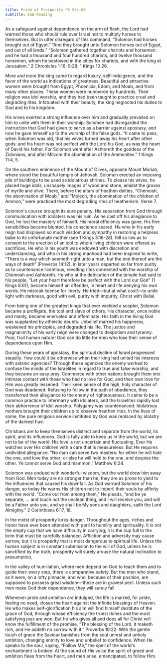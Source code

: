 ```yaml
---
title: Pride of Prosperity PK 56c-60
subtitle: EGW Reading
---
```


As a safeguard against dependence on the arm of flesh, the Lord had warned those who should rule over Israel not to multiply horses to themselves. But in utter disregard of this command, “Solomon had horses brought out of Egypt.” “And they brought unto Solomon horses out of Egypt, and out of all lands.” “Solomon gathered together chariots and horsemen: and he had a thousand and four hundred chariots, and twelve thousand horsemen, whom he bestowed in the cities for chariots, and with the king at Jerusalem.” 2 Chronicles 1:16; 9:28; 1 Kings 10:26.

More and more the king came to regard luxury, self-indulgence, and the favor of the world as indications of greatness. Beautiful and attractive women were brought from Egypt, Phoenicia, Edom, and Moab, and from many other places. These women were numbered by hundreds. Their religion was idol worship, and they had been taught to practice cruel and degrading rites. Infatuated with their beauty, the king neglected his duties to God and to his kingdom.

His wives exerted a strong influence over him and gradually prevailed on him to unite with them in their worship. Solomon had disregarded the instruction that God had given to serve as a barrier against apostasy, and now he gave himself up to the worship of the false gods. “It came to pass, when Solomon was old, that his wives turned away his heart after other gods: and his heart was not perfect with the Lord his God, as was the heart of David his father. For Solomon went after Ashtoreth the goddess of the Zidonians, and after Milcom the abomination of the Ammonites.” 1 Kings 11:4, 5.

On the southern eminence of the Mount of Olives, opposite Mount Moriah, where stood the beautiful temple of Jehovah, Solomon erected an imposing pile of buildings to be used as idolatrous shrines. To please his wives, he placed huge idols, unshapely images of wood and stone, amidst the groves of myrtle and olive. There, before the altars of heathen deities, “Chemosh, the abomination of Moab,” and “Molech, the abomination of the children of Ammon,” were practiced the most degrading rites of heathenism. Verse 7.

Solomon's course brought its sure penalty. His separation from God through communication with idolaters was his ruin. As he cast off his allegiance to God, he lost the mastery of himself. His moral efficiency was gone. His fine sensibilities became blunted, his conscience seared. He who in his early reign had displayed so much wisdom and sympathy in restoring a helpless babe to its unfortunate mother (see 1 Kings 3:16-28), fell so low as to consent to the erection of an idol to whom living children were offered as sacrifices. He who in his youth was endowed with discretion and understanding, and who in his strong manhood had been inspired to write, “There is a way which seemeth right unto a man, but the end thereof are the ways of death” (Proverbs 14:12), in later years departed so far from purity as to countenance licentious, revolting rites connected with the worship of Chemosh and Ashtoreth. He who at the dedication of the temple had said to his people, “Let your heart therefore be perfect with the Lord our God” (1 Kings 8:61), became himself an offender, in heart and life denying his own words. He mistook license for liberty. He tried—but at what cost!—to unite light with darkness, good with evil, purity with impurity, Christ with Belial.

From being one of the greatest kings that ever wielded a scepter, Solomon became a profligate, the tool and slave of others. His character, once noble and manly, became enervated and effeminate. His faith in the living God was supplanted by atheistic doubts. Unbelief marred his happiness, weakened his principles, and degraded his life. The justice and magnanimity of his early reign were changed to despotism and tyranny. Poor, frail human nature! God can do little for men who lose their sense of dependence upon Him.

During these years of apostasy, the spiritual decline of Israel progressed steadily. How could it be otherwise when their king had united his interests with satanic agencies? Through these agencies the enemy worked to confuse the minds of the Israelites in regard to true and false worship, and they became an easy prey. Commerce with other nations brought them into intimate contact with those who had no love for God, and their own love for Him was greatly lessened. Their keen sense of the high, holy character of God was deadened. Refusing to follow in the path of obedience, they transferred their allegiance to the enemy of righteousness. It came to be a common practice to intermarry with idolaters, and the Israelites rapidly lost their abhorrence of idol worship. Polygamy was countenanced. Idolatrous mothers brought their children up to observe heathen rites. In the lives of some, the pure religious service instituted by God was replaced by idolatry of the darkest hue.

Christians are to keep themselves distinct and separate from the world, its spirit, and its influences. God is fully able to keep us in the world, but we are not to be of the world. His love is not uncertain and fluctuating. Ever He watches over His children with a care that is measureless. But He requires undivided allegiance. “No man can serve two masters: for either he will hate the one, and love the other; or else he will hold to the one, and despise the other. Ye cannot serve God and mammon.” Matthew 6:24.

Solomon was endued with wonderful wisdom, but the world drew him away from God. Men today are no stronger than he; they are as prone to yield to the influences that caused his downfall. As God warned Solomon of his danger, so today He warns His children not to imperil their souls by affinity with the world. “Come out from among them,” He pleads, “and be ye separate, ... and touch not the unclean thing, and I will receive you, and will be a Father unto you, and ye shall be My sons and daughters, saith the Lord Almighty.” 2 Corinthians 6:17, 18.

In the midst of prosperity lurks danger. Throughout the ages, riches and honor have ever been attended with peril to humility and spirituality. It is not the empty cup that we have difficulty in carrying; it is the cup full to the brim that must be carefully balanced. Affliction and adversity may cause sorrow, but it is prosperity that is most dangerous to spiritual life. Unless the human subject is in constant submission to the will of God, unless he is sanctified by the truth, prosperity will surely arouse the natural inclination to presumption.

In the valley of humiliation, where men depend on God to teach them and to guide their every step, there is comparative safety. But the men who stand, as it were, on a lofty pinnacle, and who, because of their position, are supposed to possess great wisdom—these are in gravest peril. Unless such men make God their dependence, they will surely fall.

Whenever pride and ambition are indulged, the life is marred, for pride, feeling no need, closes the heart against the infinite blessings of Heaven. He who makes self-glorification his aim will find himself destitute of the grace of God, through whose efficiency the truest riches and the most satisfying joys are won. But he who gives all and does all for Christ will know the fulfillment of the promise, “The blessing of the Lord, it maketh rich, and He addeth no sorrow with it.” Proverbs 10:22. With the gentle touch of grace the Saviour banishes from the soul unrest and unholy ambition, changing enmity to love and unbelief to confidence. When He speaks to the soul, saying, “Follow Me,” the spell of the world's enchantment is broken. At the sound of His voice the spirit of greed and ambition flees from the heart, and men arise, emancipated, to follow Him.